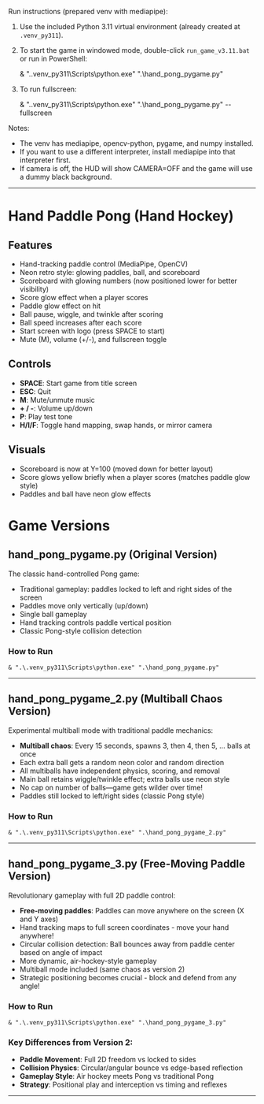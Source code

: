 Run instructions (prepared venv with mediapipe):

1) Use the included Python 3.11 virtual environment (already created at `.venv_py311`).

2) To start the game in windowed mode, double-click `run_game_v3.11.bat` or run in PowerShell:

    & ".\.venv_py311\Scripts\python.exe" ".\hand_pong_pygame.py"

3) To run fullscreen:

    & ".\.venv_py311\Scripts\python.exe" ".\hand_pong_pygame.py" --fullscreen

Notes:
- The venv has mediapipe, opencv-python, pygame, and numpy installed.
- If you want to use a different interpreter, install mediapipe into that interpreter first.
- If camera is off, the HUD will show CAMERA=OFF and the game will use a dummy black background.

---

# Hand Paddle Pong (Hand Hockey)

## Features
- Hand-tracking paddle control (MediaPipe, OpenCV)
- Neon retro style: glowing paddles, ball, and scoreboard
- Scoreboard with glowing numbers (now positioned lower for better visibility)
- Score glow effect when a player scores
- Paddle glow effect on hit
- Ball pause, wiggle, and twinkle after scoring
- Ball speed increases after each score
- Start screen with logo (press SPACE to start)
- Mute (M), volume (+/-), and fullscreen toggle

## Controls
- **SPACE**: Start game from title screen
- **ESC**: Quit
- **M**: Mute/unmute music
- **+ / -**: Volume up/down
- **P**: Play test tone
- **H/I/F**: Toggle hand mapping, swap hands, or mirror camera

## Visuals
- Scoreboard is now at Y=100 (moved down for better layout)
- Score glows yellow briefly when a player scores (matches paddle glow style)
- Paddles and ball have neon glow effects

# Game Versions

## hand_pong_pygame.py (Original Version)
The classic hand-controlled Pong game:
- Traditional gameplay: paddles locked to left and right sides of the screen
- Paddles move only vertically (up/down)
- Single ball gameplay
- Hand tracking controls paddle vertical position
- Classic Pong-style collision detection

### How to Run
    & ".\.venv_py311\Scripts\python.exe" ".\hand_pong_pygame.py"

---

## hand_pong_pygame_2.py (Multiball Chaos Version)
Experimental multiball mode with traditional paddle mechanics:
- **Multiball chaos**: Every 15 seconds, spawns 3, then 4, then 5, ... balls at once
- Each extra ball gets a random neon color and random direction
- All multiballs have independent physics, scoring, and removal
- Main ball retains wiggle/twinkle effect; extra balls use neon style
- No cap on number of balls—game gets wilder over time!
- Paddles still locked to left/right sides (classic Pong style)

### How to Run
    & ".\.venv_py311\Scripts\python.exe" ".\hand_pong_pygame_2.py"

---

## hand_pong_pygame_3.py (Free-Moving Paddle Version)
Revolutionary gameplay with full 2D paddle control:
- **Free-moving paddles**: Paddles can move anywhere on the screen (X and Y axes)
- Hand tracking maps to full screen coordinates - move your hand anywhere!
- Circular collision detection: Ball bounces away from paddle center based on angle of impact
- More dynamic, air-hockey-style gameplay
- Multiball mode included (same chaos as version 2)
- Strategic positioning becomes crucial - block and defend from any angle!

### How to Run
    & ".\.venv_py311\Scripts\python.exe" ".\hand_pong_pygame_3.py"

### Key Differences from Version 2:
- **Paddle Movement**: Full 2D freedom vs locked to sides
- **Collision Physics**: Circular/angular bounce vs edge-based reflection
- **Gameplay Style**: Air hockey meets Pong vs traditional Pong
- **Strategy**: Positional play and interception vs timing and reflexes

---
